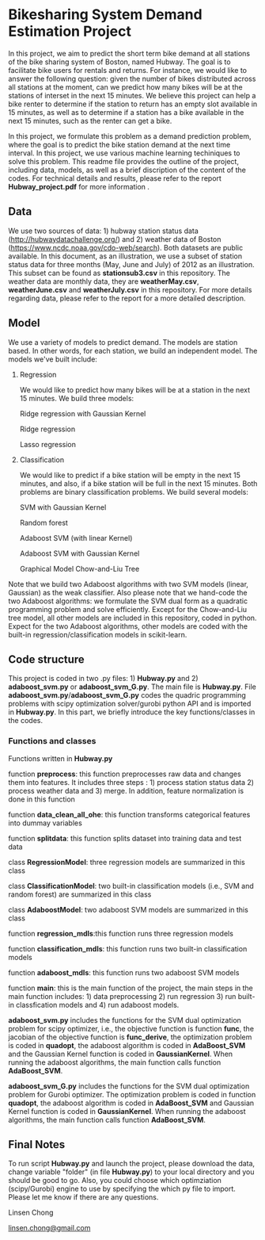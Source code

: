 # Bikesharing System Demand Estimation Project

In this project, we aim to predict the short term bike demand at all stations of the bike sharing system of Boston, named Hubway. The goal is to facilitate bike users for rentals and returns. For instance, we would like to answer the following question: given the number of bikes distributed across all stations at the moment, can we predict how many bikes will be at the stations of interset in the next 15 minutes. We believe this project can help a bike renter to determine if the station to return has an empty slot available in 15 minutes, as well as to determine if a station has a bike available in the next 15 minutes, such as the renter can get a bike.

In this project, we formulate this problem as a demand prediction problem, where the goal is to predict the bike station demand at the next time interval. In this project, we use various machine learning techiniques to solve this problem. This readme file provides the outline of the project, including data, models, as well as a brief discription of the content of the codes. For technical details and results, please refer to the report **Hubway_project.pdf** for more information .  

## Data
We use two sources of data: 1) hubway station status data (http://hubwaydatachallenge.org/) and 2) weather data of Boston (https://www.ncdc.noaa.gov/cdo-web/search). Both datasets are public available. In this document, as an illustration, we use a subset of station status data for three months (May, June and July) of 2012 as an illustration. This subset can be found as **stationsub3.csv** in this repository. The weather data are monthly data, they are **weatherMay.csv**, **weatherJune.csv** and **weatherJuly.csv** in this repository. For more details regarding data, please refer to the report for a more detailed description.

## Model

We use a variety of models to predict demand. The models are station based. In other words, for each station, we build an independent model. The models we've built include:

1) Regression


    We would like to predict how many bikes will be at a station in the next 15 minutes. We build three models:

    Ridge regression with Gaussian Kernel


    Ridge regression


    Lasso regression

2) Classification


    We would like to predict if a bike station will be empty in the next 15 minutes, and also, if a bike station will be full in the next 15 minutes. Both problems are binary classification problems. We build several models:

    SVM with Gaussian Kernel
    
    Random forest
    
    Adaboost SVM (with linear Kernel)
    
    Adaboost SVM with Gaussian Kernel
   
    Graphical Model Chow-and-Liu Tree

Note that we build two Adaboost algorithms with two SVM models (linear, Gaussian) as the weak classifier. Also please note that we hand-code the two Adaboost algorithms: we formulate the SVM dual form as a quadratic programming problem and solve efficiently. Except for the Chow-and-Liu tree model, all other models are included in this repository, coded in python. Expect for the two Adaboost algorithms, other models are coded with the built-in regression/classification models in scikit-learn.     




## Code structure

This project is coded in two .py files: 1) **Hubway.py** and 2) **adaboost_svm.py** or **adaboost_svm_G.py**. The main file is **Hubway.py**. File **adaboost_svm.py**/**adaboost_svm_G.py** codes the quadric programming problems with scipy optimization solver/gurobi python API and is imported in **Hubway.py**. In this part, we briefly introduce the key functions/classes in the codes.


### Functions and classes

Functions written in **Hubway.py**

function **preprocess**: this function preprocesses raw data and changes them into features. It includes three steps : 1) process station status data 2) process weather data and 3) merge. In addition, feature normalization is done in this function

function **data_clean_all_ohe**: this function transforms categorical features into dummay variables 

function **splitdata**: this function splits dataset into training data and test data

class **RegressionModel**: three regression models are summarized in this class

class **ClassificationModel**: two built-in classification models (i.e., SVM and random forest) are summarized in this class

class **AdaboostModel**: two adaboost SVM models are summarized in this class

function **regression_mdls**:this function runs three regression models

function **classification_mdls**: this function runs two built-in classification models

function **adaboost_mdls**: this function runs two adaboost SVM models

function **main**: this is the main function of the project, the main steps in the main function includes: 1) data preprocessing 2) run regression 3) run built-in classfication models and 4) run adaboost models. 

**adaboost_svm.py** includes the functions for the SVM dual optimization problem for scipy optimizer, i.e., the objective function is function **func**, the jacobian of the objective function is **func_derive**, the optimization problem is coded in **quadopt**, the adaboost algorithm is coded in **AdaBoost_SVM** and the Gaussian Kernel function is coded in **GaussianKernel**. When running the adaboost algorithms, the main function calls function **AdaBoost_SVM**.

**adaboost_svm_G.py** includes the functions for the SVM dual optimization problem for Gurobi optimizer. The optimization problem is coded in function **quadopt**, the adaboost algorithm is coded in **AdaBoost_SVM** and Gaussian Kernel function is coded in **GaussianKernel**. When running the adaboost algorithms, the main function calls function **AdaBoost_SVM**.


## Final Notes
To run script **Hubway.py** and launch the project, please download the data, change variable "folder" (in file **Hubway.py**) to your local directory and you should be good to go. Also, you could choose which optimziation (scipy/Gurobi) engine to use by specifying the which py file to import. Please let me know if there are any questions.


Linsen Chong


linsen.chong@gmail.com
